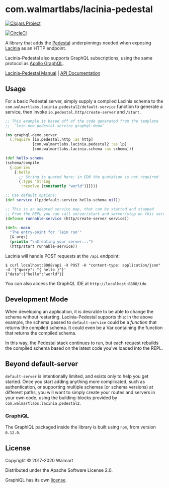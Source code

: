 # com.walmartlabs/lacinia-pedestal

[![Clojars Project](https://img.shields.io/clojars/v/com.walmartlabs/lacinia-pedestal.svg)](https://clojars.org/com.walmartlabs/lacinia-pedestal)

[![CircleCI](https://circleci.com/gh/walmartlabs/lacinia-pedestal.svg?style=svg)](https://circleci.com/gh/walmartlabs/lacinia-pedestal)

A library that adds the
[Pedestal](https://github.com/pedestal/pedestal) underpinnings needed when exposing
[Lacinia](https://github.com/walmartlabs/lacinia) as an HTTP endpoint.

Lacinia-Pedestal also supports GraphQL subscriptions, using the same protocol
as [Apollo GraphQL](https://github.com/apollographql/subscriptions-transport-ws).

[Lacinia-Pedestal Manual](http://lacinia-pedestal.readthedocs.io/en/latest/) |
[API Documentation](http://walmartlabs.github.io/apidocs/lacinia-pedestal/)

## Usage

For a basic Pedestal server, simply supply a compiled Lacinia schema to
the `com.walmartlabs.lacinia.pedestal2/default-service` function to
generate a service, then invoke `io.pedestal.http/create-server` and `/start`.

```clojure
;; This example is based off of the code generated from the template
;;  `lein new pedestal-service graphql-demo`

(ns graphql-demo.server
  (:require [io.pedestal.http :as http]
            [com.walmartlabs.lacinia.pedestal2 :as lp]
            [com.walmartlabs.lacinia.schema :as schema]))

(def hello-schema 
(schema/compile
  {:queries 
    {:hello
      ;; String is quoted here; in EDN the quotation is not required
      {:type 'String
       :resolve (constantly "world")}}}))

;; Use default options:
(def service (lp/default-service hello-schema nil))

;; This is an adapted service map, that can be started and stopped
;; From the REPL you can call server/start and server/stop on this service
(defonce runnable-service (http/create-server service))

(defn -main
  "The entry-point for 'lein run'"
  [& args]
  (println "\nCreating your server...")
  (http/start runnable-service))
```

Lacinia will handle POST requests at the `/api` endpoint:

```
$ curl localhost:8888/api -X POST -H "content-type: application/json" -d '{"query": "{ hello }"}'
{"data":{"hello":"world"}}
```

You can also access the GraphQL IDE at `http://localhost:8888/ide`.

## Development Mode

When developing an application, it is desirable to be able to change the schema
without restarting.
Lacinia-Pedestal supports this: in the above example, the schema passed to
`default-service` could be a _function_ that returns the compiled schema.
It could even be a Var containing the function that returns the compiled schema.

In this way, the Pedestal stack continues to run, but each request rebuilds
the compiled schema based on the latest code you've loaded into the REPL.

## Beyond default-server

`default-server` is intentionally limited, and exists only to help you get started.
Once you start adding anything more complicated, such as authentication, or supporting
multiple schemas (or schema versions) at different paths, 
you will want to simply create your routes and servers in your own code,
using the building-blocks provided by `com.walmartlabs.lacinia.pedestal2`.

### GraphiQL

The GraphiQL packaged inside the library is built using `npm`, from
version `0.12.0`.

## License

Copyright © 2017-2020 Walmart

Distributed under the Apache Software License 2.0.

GraphiQL has its own [license](https://raw.githubusercontent.com/graphql/graphiql/master/LICENSE).
